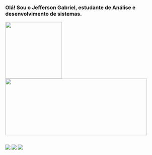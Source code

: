 
### Olá! Sou o Jefferson Gabriel, estudante de Análise e desenvolvimento de sistemas.

<div>
<a href="https://github.com/nosreffej1">
<img height="180em" src="https://github-readme-stats.vercel.app/api?username=nosreffej1&show_icons=true&theme=highcontrast&include_all_commits=true&count_private=true"/> <img height="180em" width="450" src="https://github-readme-stats.vercel.app/api/top-langs/?username=nosreffej1&layout=compact&langs_count=7&theme=highcontrast"/>
</div>
  
##
 
 
 <div> 
<a href="https://www.instagram.com/jeff_sousa12" target="_blank"><img src="https://img.shields.io/badge/-Instagram-%23E4405F?style=for-the-badge&logo=instagram&logoColor=white" target="_blank"></a>
<a href = "mailto:jeffersongabriel.contato@gmail.com"><img src="https://img.shields.io/badge/-Gmail-%23333?style=for-the-badge&logo=gmail&logoColor=white" target="_blank"></a>
<a href="https://www.linkedin.com/in/jefferson-gabriel-50282021b/" target="_blank"><img src="https://img.shields.io/badge/-LinkedIn-%230077B5?style=for-the-badge&logo=linkedin&logoColor=white" target="_blank"></a> 
 </div>
 



